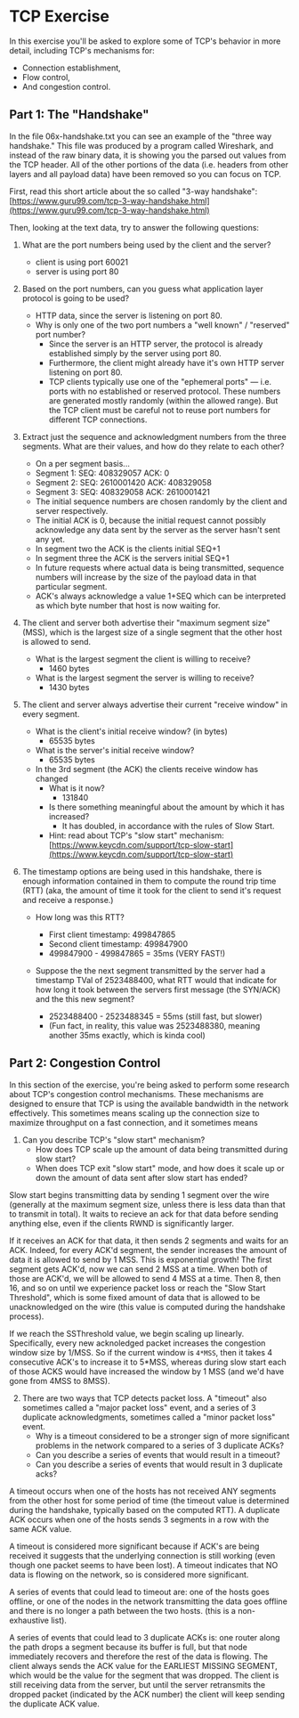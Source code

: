 # TCP Exercise

In this exercise you'll be asked to explore some of TCP's behavior in more detail, including TCP's mechanisms for:

* Connection establishment,
* Flow control,
* And congestion control.

## Part 1: The "Handshake"

In the file 06x-handshake.txt you can see an example of the "three way handshake." This file was produced by a program called Wireshark, and instead of the raw binary data, it is showing you the parsed out values from the TCP header. All of the other portions of the data (i.e. headers from other layers and all payload data) have been removed so you can focus on TCP.

First, read this short article about the so called "3-way handshake": [https://www.guru99.com/tcp-3-way-handshake.html](https://www.guru99.com/tcp-3-way-handshake.html)

Then, looking at the text data, try to answer the following questions:

1. What are the port numbers being used by the client and the server?
    * client is using port 60021
    * server is using port 80

2. Based on the port numbers, can you guess what application layer protocol is going to be used?
    * HTTP data, since the server is listening on port 80.
    * Why is only one of the two port numbers a "well known" / "reserved" port number?
        * Since the server is an HTTP server, the protocol is already established simply by the server using port 80. 
        * Furthermore, the client might already have it's own HTTP server listening on port 80.
        * TCP clients typically use one of the "ephemeral ports" — i.e. ports with no established or reserved protocol. These numbers are generated mostly randomly (within the allowed range). But the TCP client must be careful not to reuse port numbers for different TCP connections.


3. Extract just the sequence and acknowledgment numbers from the three segments. What are their values, and how do they relate to each other?
    * On a per segment basis...
    * Segment 1: SEQ: 408329057 ACK: 0
    * Segment 2: SEQ: 2610001420 ACK: 408329058
    * Segment 3: SEQ: 408329058 ACK: 2610001421
    * The initial sequence numbers are chosen randomly by the client and server respectively. 
    * The initial ACK is 0, because the initial request cannot possibly acknowledge any data sent by the server as the server hasn't sent any yet.
    * In segment two the ACK is the clients initial SEQ+1
    * In segment three the ACK is the servers initial SEQ+1
    * In future requests where actual data is being transmitted, sequence numbers will increase by the size of the payload data in that particular segment.
    * ACK's always acknowledge a value 1+SEQ which can be interpreted as which byte number that host is now waiting for.

4. The client and server both advertise their "maximum segment size" (MSS), which is the largest size of a single segment that the other host is allowed to send. 
    * What is the largest segment the client is willing to receive?
        * 1460 bytes
    * What is the largest segment the server is willing to receive?
        * 1430 bytes


5. The client and server always advertise their current "receive window" in every segment.
    * What is the client's initial receive window? (in bytes)
        * 65535 bytes
    * What is the server's initial receive window?
        * 65535 bytes
    * In the 3rd segment (the ACK) the clients receive window has changed
        * What is it now? 
            * 131840
        * Is there something meaningful about the amount by which it has increased?
            * It has doubled, in accordance with the rules of Slow Start.
        * Hint: read about TCP's "slow start" mechanism: [https://www.keycdn.com/support/tcp-slow-start](https://www.keycdn.com/support/tcp-slow-start)


6. The timestamp options are being used in this handshake, there is enough information contained in them to compute the round trip time (RTT) (aka, the amount of time it took for the client to send it's request and receive a response.)
    * How long was this RTT?
        * First client timestamp: 499847865 
        * Second client timestamp: 499847900
        * 499847900 - 499847865 = 35ms (VERY FAST!)

    * Suppose the the next segment transmitted by the server had a timestamp TVal of 2523488400, what RTT would that indicate for how long it took between the servers first message (the SYN/ACK) and the this new segment?
        * 2523488400 - 2523488345 = 55ms (still fast, but slower)
        * (Fun fact, in reality, this value was 2523488380, meaning another 35ms exactly, which is kinda cool)

## Part 2: Congestion Control

In this section of the exercise, you're being asked to perform some research about TCP's congestion control mechanisms. These mechanisms are designed to ensure that TCP is using the available bandwidth in the network effectively. This sometimes means scaling up the connection size to maximize throughput on a fast connection, and it sometimes means 

1. Can you describe TCP's "slow start" mechanism?
    * How does TCP scale up the amount of data being transmitted during slow start?
    * When does TCP exit "slow start" mode, and how does it scale up or down the amount of data sent after slow start has ended?

Slow start begins transmitting data by sending 1 segment over the wire (generally at the maximum segment size, unless there is less data than that to transmit in total). It waits to recieve an ack for that data before sending anything else, even if the clients RWND is significantly larger.

If it receives an ACK for that data, it then sends 2 segments and waits for an ACK. Indeed, for every ACK'd segment, the sender increases the amount of data it is allowed to send by 1 MSS. This is exponential growth! The first segment gets ACK'd, now we can send 2 MSS at a time. When both of those are ACK'd, we will be allowed to send 4 MSS at a time. Then 8, then 16, and so on until we experience packet loss or reach the "Slow Start Threshold", which is some fixed amount of data that is allowed to be unacknowledged on the wire (this value is computed during the handshake process).

If we reach the SSThreshold value, we begin scaling up linearly. Specifically, every new acknoledged packet increases the congestion window size by 1/MSS. So if the current window is `4*MSS`, then it takes 4 consecutive ACK's to increase it to 5*MSS, whereas during slow start each of those ACKS would have increased the window by 1 MSS (and we'd have gone from 4MSS to 8MSS).


2. There are two ways that TCP detects packet loss. A "timeout" also sometimes called a "major packet loss" event, and a series of 3 duplicate acknowledgments, sometimes called a "minor packet loss" event.
    * Why is a timeout considered to be a stronger sign of more significant problems in the network compared to a series of 3 duplicate ACKs?
    * Can you describe a series of events that would result in a timeout?
    * Can you describe a series of events that would result in 3 duplicate acks?

A timeout occurs when one of the hosts has not received ANY segments from the other host for some period of time (the timeout value is determined during the handshake, typically based on the computed RTT). A duplicate ACK occurs when one of the hosts sends 3 segments in a row with the same ACK value.

A timeout is considered more significant because if ACK's are being received it suggests that the underlying connection is still working (even though one packet seems to have been lost). A timeout indicates that NO data is flowing on the network, so is considered more significant. 

A series of events that could lead to timeout are: one of the hosts goes offline, or one of the nodes in the network transmitting the data goes offline and there is no longer a path between the two hosts. (this is a non-exhaustive list).

A series of events that could lead to 3 duplicate ACKs is: one router along the path drops a segment because its buffer is full, but that node immediately recovers and therefore the rest of the data is flowing. The client always sends the ACK value for the EARLIEST MISSING SEGMENT, which would be the value for the segment that was dropped. The client is still receiving data from the server, but until the server retransmits the dropped packet (indicated by the ACK number) the client will keep sending the duplicate ACK value.